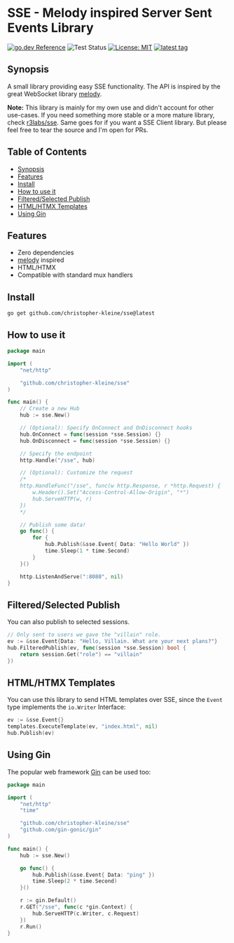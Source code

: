 # SSE - Melody inspired Server Sent Events Library

[![go.dev Reference](https://pkg.go.dev/static/frontend/badge/badge.svg)](https://pkg.go.dev/github.com/christopher-kleine/sse) ![Test Status](https://github.com/christopher-kleine/sse/actions/workflows/test.yml/badge.svg) [![License: MIT](https://img.shields.io/badge/License-MIT-yellow.svg)](https://opensource.org/licenses/MIT) [![latest tag](https://img.shields.io/github/v/tag/christopher-kleine/sse)](https://github.com/christopher-kleine/sse/tags)

## Synopsis

A small library providing easy SSE functionality. The API is inspired by the great WebSocket library [melody](https://github.com/olahol/melody).

**Note:** This library is mainly for my own use and didn't account for other use-cases. If you need something more stable or a more mature library, check [r3labs/sse](https://github.com/r3labs/sse). Same goes for if you want a SSE Client library. But please feel free to tear the source and I'm open for PRs.

## Table of Contents

- [Synopsis](#synopsis)
- [Features](#feature)
- [Install](#install)
- [How to use it](#how-to-use-it)
- [Filtered/Selected Publish](#filteredselected-publish)
- [HTML/HTMX Templates](#htmlhtmx-templates)
- [Using Gin](#using-gin)

## Features

- Zero dependencies
- [melody](https://github.com/olahol/melody) inspired
- HTML/HTMX
- Compatible with standard mux handlers

## Install

```
go get github.com/christopher-kleine/sse@latest
```

## How to use it

```go
package main

import (
	"net/http"

	"github.com/christopher-kleine/sse"
)

func main() {
	// Create a new Hub
	hub := sse.New()

	// (Optional): Specify OnConnect and OnDisconnect hooks
	hub.OnConnect = func(session *sse.Session) {}
	hub.OnDisconnect = func(session *sse.Session) {}

	// Specify the endpoint
	http.Handle("/sse", hub)

	// (Optional): Customize the request
	/*
	http.HandleFunc("/sse", func(w http.Response, r *http.Request) {
		w.Header().Set("Access-Control-Allow-Origin", "*")
		hub.ServeHTTP(w, r)
	})
	*/

	// Publish some data!
	go func() {
		for {
			hub.Publish(&sse.Event{ Data: "Hello World" })
			time.Sleep(1 * time.Second)
		}
	}()

	http.ListenAndServe(":8080", nil)
}
```

## Filtered/Selected Publish

You can also publish to selected sessions.

```go
// Only sent to users we gave the "villain" role.
ev := &sse.Event{Data: "Hello, Villain. What are your next plans?"}
hub.FilteredPublish(ev, func(session *sse.Session) bool {
	return session.Get("role") == "villain"
})
```

## HTML/HTMX Templates

You can use this library to send HTML templates over SSE, since the `Event` type implements the `io.Writer` Interface:

```go
ev := &sse.Event{}
templates.ExecuteTemplate(ev, "index.html", nil)
hub.Publish(ev)
```

## Using Gin

The popular web framework [Gin](https://gin-gonic.com/) can be used too:

```go
package main

import (
	"net/http"
	"time"

	"github.com/christopher-kleine/sse"
	"github.com/gin-gonic/gin"
)

func main() {
	hub := sse.New()

	go func() {
		hub.Publish(&sse.Event{ Data: "ping" })
		time.Sleep(2 * time.Second)
	}()

	r := gin.Default()
	r.GET("/sse", func(c *gin.Context) {
		hub.ServeHTTP(c.Writer, c.Request)
	})
	r.Run()
}
```
